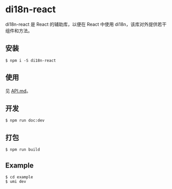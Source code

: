 # di18n-react

di18n-react 是 React 的辅助库，以便在 React 中使用 di18n，该库对外提供若干组件和方法。

## 安装

```shell
$ npm i -S di18n-react
```

## 使用

见 [API.md](API.md)。

## 开发

```shell
$ npm run doc:dev
```

## 打包

```shell
$ npm run build
```

## Example

```shell
$ cd example
$ umi dev
```
